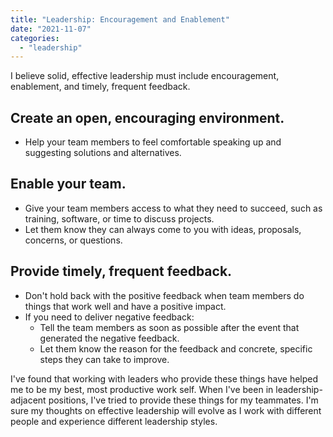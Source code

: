 ```yaml
---
title: "Leadership: Encouragement and Enablement"
date: "2021-11-07"
categories: 
  - "leadership"
---
```


I believe solid, effective leadership must include encouragement, enablement, and timely, frequent feedback.

## Create an open, encouraging environment.

- Help your team members to feel comfortable speaking up and suggesting solutions and alternatives.

## Enable your team.

- Give your team members access to what they need to succeed, such as training, software, or time to discuss projects.
- Let them know they can always come to you with ideas, proposals, concerns, or questions.

## Provide timely, frequent feedback.

- Don't hold back with the positive feedback when team members do things that work well and have a positive impact.
- If you need to deliver negative feedback:
    - Tell the team members as soon as possible after the event that generated the negative feedback.
    - Let them know the reason for the feedback and concrete, specific steps they can take to improve.

I've found that working with leaders who provide these things have helped me to be my best, most productive work self. When I've been in leadership-adjacent positions, I've tried to provide these things for my teammates. I'm sure my thoughts on effective leadership will evolve as I work with different people and experience different leadership styles.
